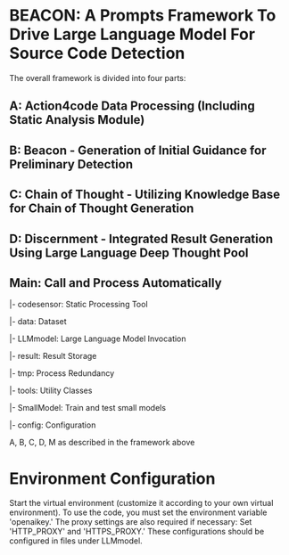 # BEACON: A Prompts Framework To Drive Large Language Model For Source Code Detection

The overall framework is divided into four parts:

## A: Action4code Data Processing (Including Static Analysis Module)

## B: Beacon - Generation of Initial Guidance for Preliminary Detection

## C: Chain of Thought - Utilizing Knowledge Base for Chain of Thought Generation

## D: Discernment - Integrated Result Generation Using Large Language Deep Thought Pool

## Main: Call and Process Automatically

|- codesensor: Static Processing Tool

|- data: Dataset

|- LLMmodel: Large Language Model Invocation

|- result: Result Storage

|- tmp: Process Redundancy

|- tools: Utility Classes

|- SmallModel: Train and test small models

|- config: Configuration


A, B, C, D, M as described in the framework above

# Environment Configuration
Start the virtual environment (customize it according to your own virtual environment).
To use the code, you must set the environment variable 'openaikey.'
The proxy settings are also required if necessary:
Set 'HTTP_PROXY' and 'HTTPS_PROXY.'
These configurations should be configured in files under LLMmodel.

